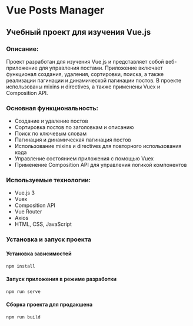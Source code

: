 # Vue Posts Manager
## Учебный проект для изучения Vue.js

### Описание: ###
Проект разработан для изучения Vue.js и представляет собой веб-приложение для управления постами. Приложение включает функционал создания, удаления, сортировки, поиска, а также реализации пагинации и динамической пагинации постов. В проекте использованы mixins и directives, а также применены Vuex и Composition API.

### Основная функциональность: ##
- Создание и удаление постов
- Сортировка постов по заголовкам и описанию
- Поиск по ключевым словам
- Пагинация и динамическая пагинация постов
- Использование mixins и directives для повторного использования кода
- Управление состоянием приложения с помощью Vuex
- Применение Composition API для управления логикой компонентов

### Используемые технологии: ###
- Vue.js 3
- Vuex
- Composition API
- Vue Router
- Axios
- HTML, CSS, JavaScript

### Установка и запуск проекта ###

#### Установка зависимостей
```
npm install
```

#### Запуск приложения в режиме разработки
```
npm run serve
```

#### Сборка проекта для продакшена
```
npm run build
```
